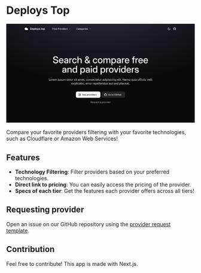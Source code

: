 # Deploys Top

![Home](./media/home.png)

Compare your favorite providers filtering with your favorite technologies, such as Cloudflare or Amazon Web Services!

## Features

- **Technology Filtering**: Filter providers based on your preferred technologies.
- **Direct link to pricing**: You can easily access the pricing of the provider.
- **Specs of each tier**: Get the features each provider offers across all tiers!

## Requesting provider

Open an issue on our GitHub repository using the [provider request template](...).

## Contribution

Feel free to contribute! This app is made with Next.js.
